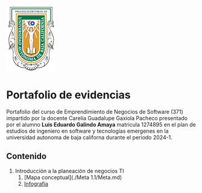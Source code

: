 ![Descripción de la imagen](./img/288300054-278844f1-a8bf-43fd-b276-8fc5c6386be2.png)
# Portafolio de evidencias
Portafolio del curso de Emprendimiento de Negocios de Software (371) impartido por la docente Carelia Guadalupe Gaxiola Pacheco presentado por el alumno **Luis Eduardo Galindo Amaya** matricula 1274895 en el plan de estudios de ingeniero en software y tecnologías emergenes en la universidad autonoma de baja californa durante el periodo 2024-1.

## Contenido
1. Introducción a la planeación de negocios TI
    1. [Mapa conceptual](./Meta 1.1/Meta.md)
    2. [Infografia](Investigacion) 